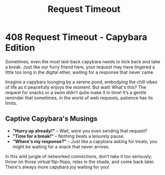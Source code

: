 ﻿---
category: 4xx
code: 408
cover: https://firebasestorage.googleapis.com/v0/b/capy-http.appspot.com/o/Capy-408-750x600.webp?alt=media
thumbnail: https://firebasestorage.googleapis.com/v0/b/capy-http.appspot.com/o/Capy-408-250x200.webp?alt=media
coverAlt: Request Timeout
description: Request Timeout
tags:
- 4xx
title: Request Timeout
---

# 408 Request Timeout - Capybara Edition

Sometimes, even the most laid-back capybara needs to kick back and take a break. Just like our furry friend here, your request may have lingered a little too long in the digital ether, waiting for a response that never came. 

Imagine a capybara lounging by a serene pond, embodying the chill vibes of life as it peacefully enjoys the moment. But wait! What's this? The request for snacks or a swim didn’t quite make it in time! It’s a gentle reminder that sometimes, in the world of web requests, patience has its limits.

## Captive Capybara's Musings
- **"Hurry up already!"** – Wait, were you even sending that request?
- **"Time for a break!"** – Nothing beats a leisurely pause.
- **"Where's my response?"** – Just like a capybara asking for treats, you might be waiting for a snack that never arrives.

In this wild jungle of networked connections, don’t take it too seriously; throw on those virtual flip-flops, relax in the shade, and come back later. There's always more capybara joy waiting for you!